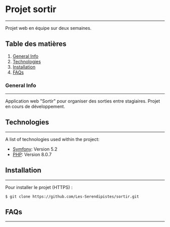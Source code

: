 # Projet sortir
***
Projet web en équipe sur deux semaines.

## Table des matières
1. [General Info](#general-info)
2. [Technologies](#technologies)
4. [Installation](#installation)
5. [FAQs](#faqs)
### General Info
***
Application web "Sortir" pour organiser des sorties entre stagiaires.
Projet en cours de développement.

## Technologies
***
A list of technologies used within the project:
* [Symfony](https://symfony.com/): Version 5.2
* [PHP](https://www.php.net/): Version 8.0.7
## Installation
***
Pour installer le projet (HTTPS) :
```
$ git clone https://github.com/Les-Serendipistes/sortir.git
```

## FAQs
***